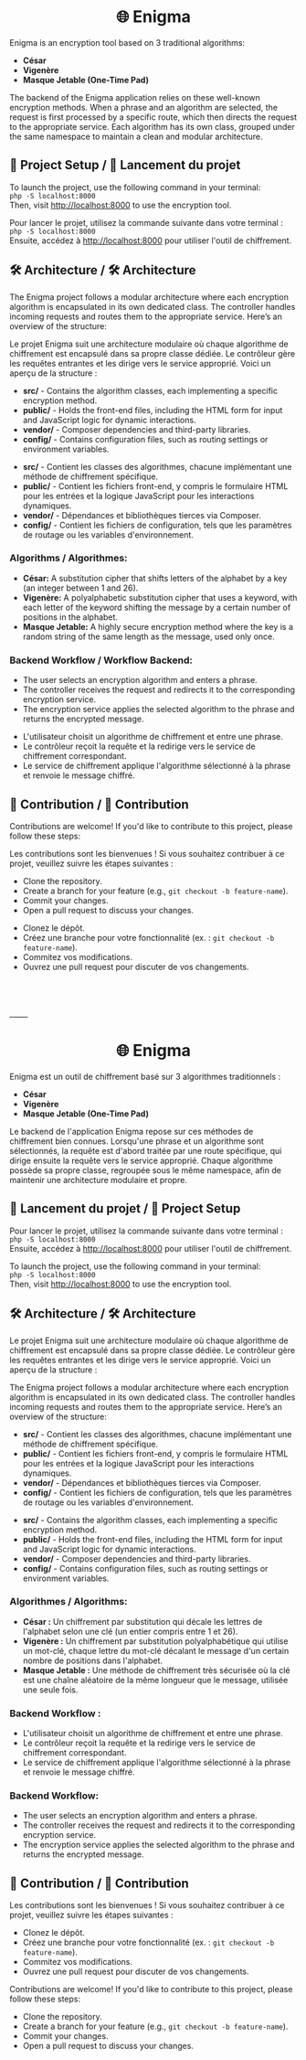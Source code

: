 <center><h1>🌐 Enigma</h1></center> <p>Enigma is an encryption tool based on 3 traditional algorithms: <ul> <li><strong>César</strong></li> <li><strong>Vigenère</strong></li> <li><strong>Masque Jetable (One-Time Pad)</strong></li> </ul> The backend of the Enigma application relies on these well-known encryption methods. When a phrase and an algorithm are selected, the request is first processed by a specific route, which then directs the request to the appropriate service. Each algorithm has its own class, grouped under the same namespace to maintain a clean and modular architecture.</p> <h2>🚀 Project Setup / 🚀 Lancement du projet</h2> <p align="left"> To launch the project, use the following command in your terminal: <br> <code>php -S localhost:8000</code> <br> Then, visit <a href="http://localhost:8000">http://localhost:8000</a> to use the encryption tool. </p> <p align="left"> Pour lancer le projet, utilisez la commande suivante dans votre terminal : <br> <code>php -S localhost:8000</code> <br> Ensuite, accédez à <a href="http://localhost:8000">http://localhost:8000</a> pour utiliser l'outil de chiffrement. </p> <h2>🛠 Architecture / 🛠 Architecture</h2> <p>The Enigma project follows a modular architecture where each encryption algorithm is encapsulated in its own dedicated class. The controller handles incoming requests and routes them to the appropriate service. Here’s an overview of the structure:</p> <p>Le projet Enigma suit une architecture modulaire où chaque algorithme de chiffrement est encapsulé dans sa propre classe dédiée. Le contrôleur gère les requêtes entrantes et les dirige vers le service approprié. Voici un aperçu de la structure :</p> <ul> <li><strong>src/</strong> - Contains the algorithm classes, each implementing a specific encryption method.</li> <li><strong>public/</strong> - Holds the front-end files, including the HTML form for input and JavaScript logic for dynamic interactions.</li> <li><strong>vendor/</strong> - Composer dependencies and third-party libraries.</li> <li><strong>config/</strong> - Contains configuration files, such as routing settings or environment variables.</li> </ul> <ul> <li><strong>src/</strong> - Contient les classes des algorithmes, chacune implémentant une méthode de chiffrement spécifique.</li> <li><strong>public/</strong> - Contient les fichiers front-end, y compris le formulaire HTML pour les entrées et la logique JavaScript pour les interactions dynamiques.</li> <li><strong>vendor/</strong> - Dépendances et bibliothèques tierces via Composer.</li> <li><strong>config/</strong> - Contient les fichiers de configuration, tels que les paramètres de routage ou les variables d'environnement.</li> </ul> <h3>Algorithms / Algorithmes:</h3> <ul> <li><strong>César:</strong> A substitution cipher that shifts letters of the alphabet by a key (an integer between 1 and 26).</li> <li><strong>Vigenère:</strong> A polyalphabetic substitution cipher that uses a keyword, with each letter of the keyword shifting the message by a certain number of positions in the alphabet.</li> <li><strong>Masque Jetable:</strong> A highly secure encryption method where the key is a random string of the same length as the message, used only once.</li> </ul> <h3>Backend Workflow / Workflow Backend:</h3> <ul> <li>The user selects an encryption algorithm and enters a phrase.</li> <li>The controller receives the request and redirects it to the corresponding encryption service.</li> <li>The encryption service applies the selected algorithm to the phrase and returns the encrypted message.</li> </ul> <ul> <li>L'utilisateur choisit un algorithme de chiffrement et entre une phrase.</li> <li>Le contrôleur reçoit la requête et la redirige vers le service de chiffrement correspondant.</li> <li>Le service de chiffrement applique l'algorithme sélectionné à la phrase et renvoie le message chiffré.</li> </ul> <h2>📄 Contribution / 📄 Contribution</h2> <p>Contributions are welcome! If you'd like to contribute to this project, please follow these steps:</p> <p>Les contributions sont les bienvenues ! Si vous souhaitez contribuer à ce projet, veuillez suivre les étapes suivantes :</p> <ul> <li>Clone the repository.</li> <li>Create a branch for your feature (e.g., <code>git checkout -b feature-name</code>).</li> <li>Commit your changes.</li> <li>Open a pull request to discuss your changes.</li> </ul> <ul> <li>Clonez le dépôt.</li> <li>Créez une branche pour votre fonctionnalité (ex. : <code>git checkout -b feature-name</code>).</li> <li>Commitez vos modifications.</li> <li>Ouvrez une pull request pour discuter de vos changements.</li> </ul>







<br>
<br>
<br>
_____

<center><h1>🌐 Enigma</h1></center> <p> Enigma est un outil de chiffrement basé sur 3 algorithmes traditionnels : <ul> <li><strong>César</strong></li> <li><strong>Vigenère</strong></li> <li><strong>Masque Jetable (One-Time Pad)</strong></li> </ul> Le backend de l'application Enigma repose sur ces méthodes de chiffrement bien connues. Lorsqu'une phrase et un algorithme sont sélectionnés, la requête est d'abord traitée par une route spécifique, qui dirige ensuite la requête vers le service approprié. Chaque algorithme possède sa propre classe, regroupée sous le même namespace, afin de maintenir une architecture modulaire et propre. </p>
<h2>🚀 Lancement du projet / 🚀 Project Setup</h2> <p align="left"> Pour lancer le projet, utilisez la commande suivante dans votre terminal : <br> <code>php -S localhost:8000</code> <br> Ensuite, accédez à <a href="http://localhost:8000">http://localhost:8000</a> pour utiliser l'outil de chiffrement. </p> <p align="left"> To launch the project, use the following command in your terminal: <br> <code>php -S localhost:8000</code> <br> Then, visit <a href="http://localhost:8000">http://localhost:8000</a> to use the encryption tool. </p>
<h2>🛠 Architecture / 🛠 Architecture</h2> <p> Le projet Enigma suit une architecture modulaire où chaque algorithme de chiffrement est encapsulé dans sa propre classe dédiée. Le contrôleur gère les requêtes entrantes et les dirige vers le service approprié. Voici un aperçu de la structure : </p> <p> The Enigma project follows a modular architecture where each encryption algorithm is encapsulated in its own dedicated class. The controller handles incoming requests and routes them to the appropriate service. Here’s an overview of the structure: </p> <ul> <li><strong>src/</strong> - Contient les classes des algorithmes, chacune implémentant une méthode de chiffrement spécifique.</li> <li><strong>public/</strong> - Contient les fichiers front-end, y compris le formulaire HTML pour les entrées et la logique JavaScript pour les interactions dynamiques.</li> <li><strong>vendor/</strong> - Dépendances et bibliothèques tierces via Composer.</li> <li><strong>config/</strong> - Contient les fichiers de configuration, tels que les paramètres de routage ou les variables d'environnement.</li> </ul> <ul> <li><strong>src/</strong> - Contains the algorithm classes, each implementing a specific encryption method.</li> <li><strong>public/</strong> - Holds the front-end files, including the HTML form for input and JavaScript logic for dynamic interactions.</li> <li><strong>vendor/</strong> - Composer dependencies and third-party libraries.</li> <li><strong>config/</strong> - Contains configuration files, such as routing settings or environment variables.</li> </ul> <h3>Algorithmes / Algorithms:</h3> <ul> <li><strong>César :</strong> Un chiffrement par substitution qui décale les lettres de l'alphabet selon une clé (un entier compris entre 1 et 26).</li> <li><strong>Vigenère :</strong> Un chiffrement par substitution polyalphabétique qui utilise un mot-clé, chaque lettre du mot-clé décalant le message d'un certain nombre de positions dans l'alphabet.</li> <li><strong>Masque Jetable :</strong> Une méthode de chiffrement très sécurisée où la clé est une chaîne aléatoire de la même longueur que le message, utilisée une seule fois.</li> </ul> <h3>Backend Workflow :</h3> <ul> <li>L'utilisateur choisit un algorithme de chiffrement et entre une phrase.</li> <li>Le contrôleur reçoit la requête et la redirige vers le service de chiffrement correspondant.</li> <li>Le service de chiffrement applique l'algorithme sélectionné à la phrase et renvoie le message chiffré.</li> </ul> <h3>Backend Workflow:</h3> <ul> <li>The user selects an encryption algorithm and enters a phrase.</li> <li>The controller receives the request and redirects it to the corresponding encryption service.</li> <li>The encryption service applies the selected algorithm to the phrase and returns the encrypted message.</li> </ul>
<h2>📄 Contribution / 📄 Contribution</h2> <p> Les contributions sont les bienvenues ! Si vous souhaitez contribuer à ce projet, veuillez suivre les étapes suivantes : <ul> <li>Clonez le dépôt.</li> <li>Créez une branche pour votre fonctionnalité (ex. : <code>git checkout -b feature-name</code>).</li> <li>Commitez vos modifications.</li> <li>Ouvrez une pull request pour discuter de vos changements.</li> </ul> </p> <p> Contributions are welcome! If you'd like to contribute to this project, please follow these steps: <ul> <li>Clone the repository.</li> <li>Create a branch for your feature (e.g., <code>git checkout -b feature-name</code>).</li> <li>Commit your changes.</li> <li>Open a pull request to discuss your changes.</li> </ul> </p>
